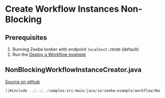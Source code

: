 # Create Workflow Instances Non-Blocking

## Prerequisites

1. Running Zeebe broker with endpoint `localhost:26500` (default)
1. Run the [Deploy a Workflow example](java-client-examples/workflow-deploy.html)

## NonBlockingWorkflowInstanceCreator.java

[Source on github](https://github.com/zeebe-io/zeebe/tree/{{commit}}/samples/src/main/java/io/zeebe/example/workflow/NonBlockingWorkflowInstanceCreator.java)

```java
{{#include ../../../samples/src/main/java/io/zeebe/example/workflow/NonBlockingWorkflowInstanceCreator.java}}
```
